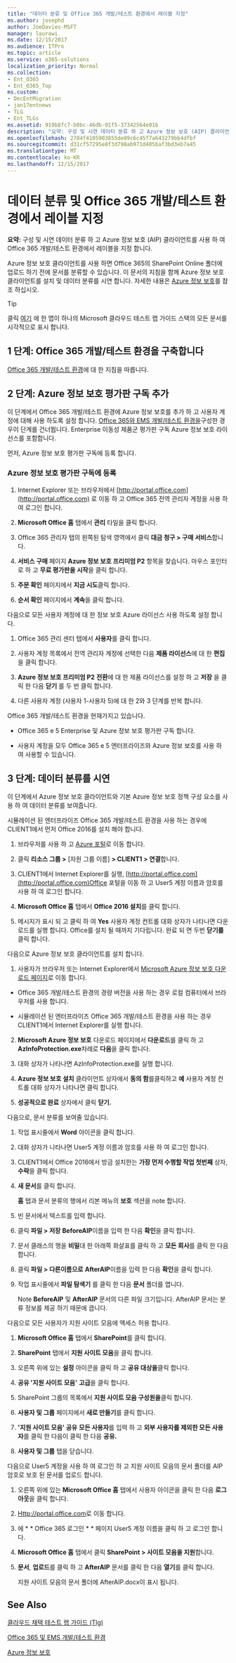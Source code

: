 ```yaml
---
title: "데이터 분류 및 Office 365 개발/테스트 환경에서 레이블 지정"
ms.author: josephd
author: JoeDavies-MSFT
manager: laurawi
ms.date: 12/15/2017
ms.audience: ITPro
ms.topic: article
ms.service: o365-solutions
localization_priority: Normal
ms.collection:
- Ent_O365
- Ent_O365_Top
ms.custom:
- DecEntMigration
- jan17entnews
- TLG
- Ent_TLGs
ms.assetid: 919b8fc7-b0bc-46db-91f5-37342564e01b
description: "요약: 구성 및 시연 데이터 분류 하 고 Azure 정보 보호 (AIP) 클라이언트를 사용 하 여 Office 365 개발/테스트 환경에서 레이블을 지정 합니다."
ms.openlocfilehash: 2784f4105903855de89c6c45f7a643279bb4dfbf
ms.sourcegitcommit: d31cf57295e8f3d798ab971d405baf3bd3eb7a45
ms.translationtype: MT
ms.contentlocale: ko-KR
ms.lasthandoff: 12/15/2017
---
```

# <a name="data-classification-and-labeling-in-the-office-365-devtest-environment"></a>데이터 분류 및 Office 365 개발/테스트 환경에서 레이블 지정

 **요약:** 구성 및 시연 데이터 분류 하 고 Azure 정보 보호 (AIP) 클라이언트를 사용 하 여 Office 365 개발/테스트 환경에서 레이블을 지정 합니다.
  
Azure 정보 보호 클라이언트를 사용 하면 Office 365의 SharePoint Online 폴더에 업로드 하기 전에 문서를 분류할 수 있습니다. 이 문서의 지침을 함께 Azure 정보 보호 클라이언트를 설치 및 데이터 분류를 시연 합니다. 자세한 내용은 [Azure 정보 보호](https://www.microsoft.com/cloud-platform/azure-information-protection)를 참조 하십시오.
  
> [!TIP]
> 클릭 [여기](http://aka.ms/catlgstack) 에 한 맵이 하나의 Microsoft 클라우드 테스트 랩 가이드 스택의 모든 문서를 시각적으로 표시 합니다.
  
## <a name="phase-1-build-out-your-office-365-devtest-environment"></a>1 단계: Office 365 개발/테스트 환경을 구축합니다

[Office 365 개발/테스트 환경](office-365-dev-test-environment.md)에 대 한 지침을 따릅니다.
  
## <a name="phase-2-add-the-azure-information-protection-trial-subscription"></a>2 단계: Azure 정보 보호 평가판 구독 추가

이 단계에서 Office 365 개발/테스트 환경에 Azure 정보 보호를 추가 하 고 사용자 계정에 대해 사용 하도록 설정 합니다. [Office 365와 EMS 개발/테스트 환경을](http://technet.microsoft.com/library/c76eea86-d4b6-4d35-ad89-341696e89ef7.aspx)구성한 경우이 단계를 건너뜁니다. Enterprise 이동성 제품군 평가판 구독 Azure 정보 보호 라이선스를 포함합니다.
  
먼저, Azure 정보 보호 평가판 구독에 등록 합니다.
  
### <a name="sign-up-for-an-azure-information-protection-trial-subscription"></a>Azure 정보 보호 평가판 구독에 등록

1. Internet Explorer 또는 브라우저에서 [http://portal.office.com](http://portal.office.com) 로 이동 하 고 Office 365 전역 관리자 계정을 사용 하 여 로그인 합니다.
    
2. **Microsoft Office 홈** 탭에서 **관리** 타일을 클릭 합니다.
    
3. Office 365 관리자 탭의 왼쪽된 탐색 영역에서 클릭 **대금 청구 > 구매 서비스**합니다.
    
4. **서비스 구매** 페이지 **Azure 정보 보호 프리미엄 P2** 항목을 찾습니다. 마우스 포인터로 하 고 **무료 평가판을 시작**을 클릭 합니다.
    
5. **주문 확인** 페이지에서 **지금 시도**클릭 합니다.
    
6. **순서 확인** 페이지에서 **계속**을 클릭 합니다.
    
다음으로 모든 사용자 계정에 대 한 정보 보호 Azure 라이선스 사용 하도록 설정 합니다.
  
1. Office 365 관리 센터 탭에서 **사용자**를 클릭 합니다.
    
2.  사용자 계정 목록에서 전역 관리자 계정에 선택한 다음 **제품 라이선스**에 대 한 **편집** 을 클릭 합니다.
    
3. **Azure 정보 보호 프리미엄 P2** **전환**에 대 한 제품 라이선스를 설정 하 고 **저장** 을 클릭 한 다음 **닫기** 를 두 번 클릭 합니다.
    
4. 다른 사용자 계정 (사용자 1-사용자 5)에 대 한 2와 3 단계를 반복 합니다.
    
Office 365 개발/테스트 환경을 현재가지고 있습니다.
  
- Office 365 e 5 Enterprise 및 Azure 정보 보호 평가판 구독 합니다.
    
- 사용자 계정을 모두 Office 365 e 5 엔터프라이즈와 Azure 정보 보호를 사용 하 여 사용할 수 있습니다.
    
## <a name="phase-3-demonstrate-data-classification"></a>3 단계: 데이터 분류를 시연

이 단계에서 Azure 정보 보호 클라이언트와 기본 Azure 정보 보호 정책 구성 요소를 사용 하 여 데이터 분류를 보여줍니다.
  
시뮬레이션 된 엔터프라이즈 Office 365 개발/테스트 환경을 사용 하는 경우에 CLIENT1에서 먼저 Office 2016를 설치 해야 합니다.
  
1. 브라우저를 사용 하 고 [Azure 포털](http://portal.azure.com)로 이동 합니다.
    
2. 클릭 **리소스 그룹 >** [자원 그룹 이름] **> CLIENT1 > 연결**합니다.
    
3. CLIENT1에서 Internet Explorer를 실행, [http://portal.office.com](http://portal.office.com)Office 포털을 이동 하 고 User5 계정 이름과 암호를 사용 하 여 로그인 합니다.
    
4. **Microsoft Office 홈** 탭에서 **Office 2016 설치**를 클릭 합니다.
    
5. 메시지가 표시 되 고 클릭 하 여 **Yes** 사용자 계정 컨트롤 대화 상자가 나타나면 다운로드를 실행 합니다. Office를 설치 될 때까지 기다립니다. 완료 되 면 두번 **닫기를** 클릭 합니다.
    
다음으로 Azure 정보 보호 클라이언트를 설치 합니다.
  
1. 사용자가 브라우저 또는 Internet Explorer에서 [Microsoft Azure 정보 보호 다운로드 페이지](https://www.microsoft.com/download/details.aspx?id=53018)로 이동 합니다.
    
  - Office 365 개발/테스트 환경의 경량 버전을 사용 하는 경우 로컬 컴퓨터에서 브라우저를 사용 합니다.
    
  - 시뮬레이션 된 엔터프라이즈 Office 365 개발/테스트 환경을 사용 하는 경우 CLIENT1에서 Internet Explorer를 실행 합니다.
    
2. **Microsoft Azure 정보 보호** 다운로드 페이지에서 **다운로드**를 클릭 하 고 **AzInfoProtection.exe**차례로 **다음**을 클릭 합니다.
    
3. 대화 상자가 나타나면 AzInfoProtection.exe를 실행 합니다.
    
4. **Azure 정보 보호 설치** 클라이언트 상자에서 **동의 함**를클릭하고 **예** 사용자 계정 컨트롤 대화 상자가 나타나면 클릭 합니다.
    
5. **성공적으로 완료** 상자에서 클릭 **닫기.**
    
다음으로, 문서 분류를 보여줄 있습니다.
  
1. 작업 표시줄에서 **Word** 아이콘을 클릭 합니다.
    
2. 대화 상자가 나타나면 User5 계정 이름과 암호를 사용 하 여 로그인 합니다.
    
3. CLIENT1에서 Office 2016에서 방금 설치한는 **가장 먼저 수행할 작업 첫번째** 상자, **수락**을 클릭 합니다.
    
4. **새 문서**를 클릭 합니다. 
    
    **홈** 탭과 문서 분류의 행에서 리본 메뉴의 **보호** 섹션을 note 합니다.
    
5. 빈 문서에서 텍스트를 입력 합니다.
    
6. 클릭 **파일 > 저장** **BeforeAIP**이름을 입력 한 다음 **확인**을 클릭 합니다. 
    
7. 문서 클래스의 행을 **비밀**대 한 아래쪽 화살표를 클릭 하 고 **모든 회사**를 클릭 한 다음 합니다.
    
8. 클릭 **파일 > 다른이름으로** **AfterAIP**이름을 입력 한 다음 **확인**을 클릭 합니다.
    
9. 작업 표시줄에서 **파일 탐색기** 를 클릭 한 다음 **문서** 폴더를 엽니다.
    
    Note **BeforeAIP** 및 **AfterAIP** 문서의 다른 파일 크기입니다. AfterAIP 문서는 분류 정보를 제공 하기 때문에 큽니다.
    
다음으로 모든 사용자가 지원 사이트 모음에 액세스 허용 합니다.
  
1. **Microsoft Office 홈** 탭에서 **SharePoint**를 클릭 합니다.
    
2. **SharePoint** 탭에서 **지원 사이트 모음**을 클릭 합니다.
    
3. 오른쪽 위에 있는 **설정** 아이콘을 클릭 하 고 **공유 대상을**클릭 합니다.
    
4. **공유 '지원 사이트 모음'** **고급**을 클릭 합니다.
    
5. SharePoint 그룹의 목록에서 **지원 사이트 모음 구성원을**클릭 합니다.
    
6. **사용자 및 그룹** 페이지에서 **새로 만들기**를 클릭 합니다.
    
7. **'지원 사이트 모음' 공유** **모든 사용자**를 입력 하 고 **외부 사용자를 제외한 모든 사용자**를 클릭 한 다음이 클릭 한 다음 **공유.**
    
8. **사용자 및 그룹** 탭을 닫습니다.
    
다음으로 User5 계정을 사용 하 여 로그인 하 고 지원 사이트 모음의 문서 폴더를 AIP 암호로 보호 된 문서를 업로드 합니다.
  
1. 오른쪽 위에 있는 **Microsoft Office 홈** 탭에서 사용자 아이콘을 클릭 한 다음 **로그 아웃**을 클릭 합니다.
    
2. [Http://portal.office.com](http://portal.office.com)로 이동 합니다.
    
3. 에 * * Office 365 로그인 * * 페이지 User5 계정 이름을 클릭 하 고 로그인 합니다.
    
4. **Microsoft Office 홈** 탭에서 클릭 **SharePoint > 사이트 모음을 지원**합니다.
    
5. **문서**, **업로드**를 클릭 하 고 **AfterAIP** 문서를 클릭 한 다음 **열기**를 클릭 합니다.
    
    지원 사이트 모음의 문서 폴더에 AfterAIP.docx이 표시 됩니다.
    
## <a name="see-also"></a>See Also

[클라우드 채택 테스트 랩 가이드 (Tlg)](cloud-adoption-test-lab-guides-tlgs.md)

[Office 365 및 EMS 개발/테스트 환경](http://technet.microsoft.com/library/c76eea86-d4b6-4d35-ad89-341696e89ef7.aspx)
  
[Azure 정보 보호](https://www.microsoft.com/cloud-platform/azure-information-protection)


